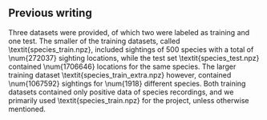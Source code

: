 ## Previous writing

Three datasets were provided, of which two were labeled as training and one test. The smaller of the training datasets, called \textit{species\_train.npz}, included sightings of 500 species with a total of \num{272037} sighting locations, while the test set \textit{species\_test.npz} contained \num{1706646} locations for the same species. The larger training dataset \textit{species\_train\_extra.npz} however, contained \num{1067592} sightings for \num{1918} different species. Both training datasets contained only positive data of species recordings, and we primarily used \textit{species\_train.npz} for the project, unless otherwise mentioned.


